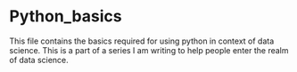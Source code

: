 # Python_basics
This file contains the basics required for using python in context of data science.
This is a part of a series I am writing to help people enter the realm of data science.
